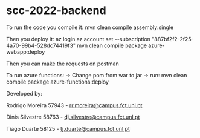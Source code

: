 # scc-2022-backend

To run the code you compile it:
mvn clean compile assembly:single

Then you deploy it:
az login
az account set --subscription "887bf2f2-2f25-4a70-99b4-528dc74419f3"
mvn clean compile package azure-webapp:deploy

Then you can make the requests on postman

To run azure functions:
-> Change pom from <packaging>war<packaging> to <packaging>jar<packaging>
-> run: mvn clean compile package azure-functions:deploy

Developed by:

Rodrigo Moreira 57943 - rr.moreira@campus.fct.unl.pt

Dinis Silvestre 58763 - dj.silvestre@campus.fct.unl.pt 

Tiago Duarte 58125 - tj.duarte@campus.fct.unl.pt
